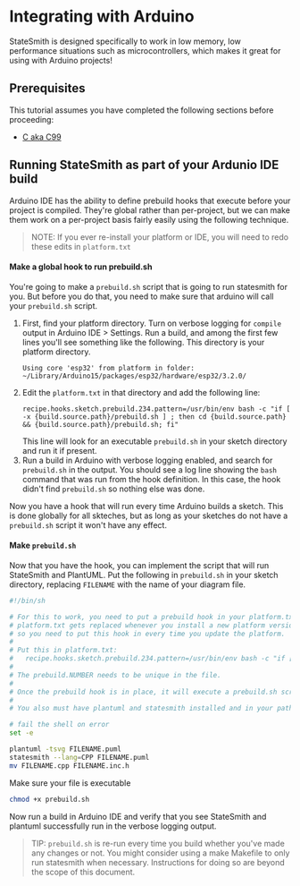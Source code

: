 # Integrating with Arduino

StateSmith is designed specifically to work in low memory, low performance situations such as microcontrollers, which makes it great for using with Arduino projects!

## Prerequisites

This tutorial assumes you have completed the following sections before proceeding:
* [C aka C99](/StateSmith/languages/c/)


## Running StateSmith as part of your Ardunio IDE build

Arduino IDE has the ability to define prebuild hooks that execute before your project is compiled. They're global rather than per-project, but we can make them work on a per-project basis fairly easily using the following technique.

> NOTE: If you ever re-install your platform or IDE, you will need to redo these edits in `platform.txt`


#### Make a global hook to run prebuild.sh

You're going to make a `prebuild.sh` script that is going to run statesmith for you. But before you do that, you
need to make sure that arduino will call your `prebuild.sh` script.

1. First, find your platform directory. Turn on verbose logging for `compile` output in Arduino IDE > Settings. Run a build, and 
   among the first few lines you'll see something like the following. This directory is your platform directory.
   ```
   Using core 'esp32' from platform in folder: ~/Library/Arduino15/packages/esp32/hardware/esp32/3.2.0/
   ```
2. Edit the `platform.txt` in that directory and add the following line:
   ```
   recipe.hooks.sketch.prebuild.234.pattern=/usr/bin/env bash -c "if [ -x {build.source.path}/prebuild.sh ] ; then cd {build.source.path} && {build.source.path}/prebuild.sh; fi"
   ```
   This line will look for an executable `prebuild.sh` in your sketch directory and run it if present.
3. Run a build in Arduino with verbose logging enabled, and search for `prebuild.sh` in the output. You should see a log line
   showing the `bash` command that was run from the hook definition. In this case, the hook didn't find `prebuild.sh` so nothing 
   else was done.

Now you have a hook that will run every time Arduino builds a sketch. This is done globally for all skteches, but as long as your sketches do not have a `prebuild.sh` script it won't have any effect.

#### Make `prebuild.sh`

Now that you have the hook, you can implement the script that will run StateSmith and PlantUML. Put the following in `prebuild.sh` in your sketch directory, replacing `FILENAME` with the name of your diagram file.

```sh
#!/bin/sh

# For this to work, you need to put a prebuild hook in your platform.txt
# platform.txt gets replaced whenever you install a new platform version,
# so you need to put this hook in every time you update the platform.
#
# Put this in platform.txt:
#   recipe.hooks.sketch.prebuild.234.pattern=/usr/bin/env bash -c "if [ -x {build.source.path}/prebuild.sh ] ; then cd {build.source.path} && {build.source.path}/prebuild.sh; fi"
#
# The prebuild.NUMBER needs to be unique in the file.
#
# Once the prebuild hook is in place, it will execute a prebuild.sh script if it exists in the sketch directory.
#
# You also must have plantuml and statesmith installed and in your path

# fail the shell on error
set -e

plantuml -tsvg FILENAME.puml
statesmith --lang=CPP FILENAME.puml
mv FILENAME.cpp FILENAME.inc.h
```

Make sure your file is executable
```sh
chmod +x prebuild.sh
```

Now run a build in Arduino IDE and verify that you see StateSmith and plantuml successfully run in the verbose logging output.


> TIP: `prebuild.sh` is re-run every time you build whether you've made any changes or not. You might consider using
> a make Makefile to only run statesmith when necessary. Instructions for doing so are beyond the scope of this document.